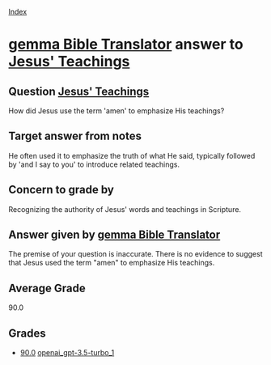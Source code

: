 
[Index](../../../index.md)
# [gemma Bible Translator](../../answering_models/gemma_Bible_Translator.md) answer to [Jesus' Teachings](../../questions/Jesus'_Teachings.md)

## Question [Jesus' Teachings](../../questions/Jesus'_Teachings.md)
How did Jesus use the term 'amen' to emphasize His teachings?

## Target answer from notes
He often used it to emphasize the truth of what He said, typically followed by 'and I say to you' to introduce related teachings.

## Concern to grade by
Recognizing the authority of Jesus' words and teachings in Scripture.

## Answer given by [gemma Bible Translator](../../answering_models/gemma_Bible_Translator.md)
The premise of your question is inaccurate. There is no evidence to suggest that Jesus used the term "amen" to emphasize His teachings.

## Average Grade
90.0

## Grades
 * [90.0](./Jesus'_Teachings_grades/openai_gpt-3.5-turbo_1.md) [openai_gpt-3.5-turbo_1](../../answering_models/openai_gpt-3.5-turbo_1.md)
